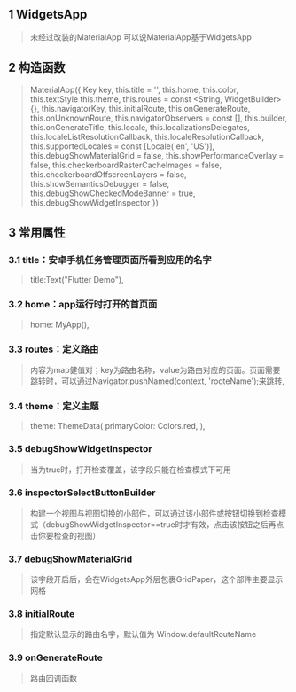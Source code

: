 ## **1 WidgetsApp**
> 未经过改装的MaterialApp 可以说MaterialApp基于WidgetsApp

## **2 构造函数** 
> MaterialApp({
>   Key key,
>   this.title = '', 
>   this.home,
>   this.color, 
>   this.textStyle
>   this.theme, 
>   this.routes = const <String, WidgetBuilder>{}, 
>   this.navigatorKey, 
>   this.initialRoute, 
>   this.onGenerateRoute, 
>   this.onUnknownRoute, 
>   this.navigatorObservers = const <NavigatorObserver>[], 
>   this.builder, 
>   this.onGenerateTitle, 
>   this.locale, 
>   this.localizationsDelegates, 
>   this.localeListResolutionCallback, 
>   this.localeResolutionCallback, 
>   this.supportedLocales = const <Locale>[Locale('en', 'US')], 
>   this.debugShowMaterialGrid = false, 
>   this.showPerformanceOverlay = false, 
>   this.checkerboardRasterCacheImages = false, 
>   this.checkerboardOffscreenLayers = false, 
>   this.showSemanticsDebugger = false,
>   this.debugShowCheckedModeBanner = true, 
>   this.debugShowWidgetInspector
> }) 

## **3 常用属性** 
### **3.1 title：安卓手机任务管理页面所看到应用的名字**
> title:Text("Flutter Demo"),

### **3.2 home：app运行时打开的首页面**
> home: MyApp(),

### **3.3 routes：定义路由**
> 内容为map健值对；key为路由名称，value为路由对应的页面。页面需要跳转时，可以通过Navigator.pushNamed(context, 'rooteName');来跳转,

### **3.4 theme：定义主题**
> theme: ThemeData(
>     primaryColor: Colors.red,
> ),

### **3.5 debugShowWidgetInspector**
> 当为true时，打开检查覆盖，该字段只能在检查模式下可用

### **3.6 inspectorSelectButtonBuilder**
> 构建一个视图与视图切换的小部件，可以通过该小部件或按钮切换到检查模式（debugShowWidgetInspector==true时才有效，点击该按钮之后再点击你要检查的视图）

### **3.7 debugShowMaterialGrid**
> 该字段开启后，会在WidgetsApp外层包裹GridPaper，这个部件主要显示网格

### **3.8 initialRoute**
> 指定默认显示的路由名字，默认值为 Window.defaultRouteName

### **3.9 onGenerateRoute**
> 路由回调函数